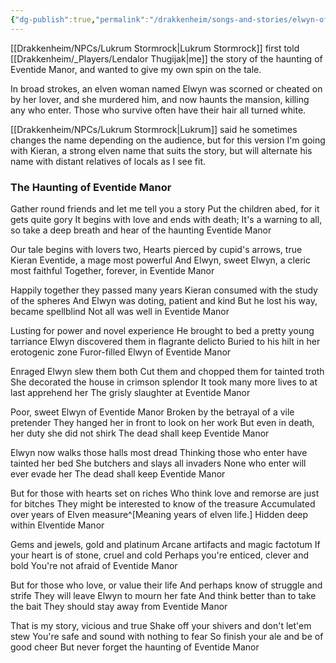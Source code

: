 ```yaml
---
{"dg-publish":true,"permalink":"/drakkenheim/songs-and-stories/elwyn-of-eventide-manor/"}
---
```


[[Drakkenheim/NPCs/Lukrum Stormrock\|Lukrum Stormrock]] first told [[Drakkenheim/_Players/Lendalor Thugijak\|me]] the story of the haunting of Eventide Manor, and wanted to give my own spin on the tale. 

In broad strokes, an elven woman named Elwyn was scorned or cheated on by her lover, and she murdered him, and now haunts the mansion, killing any who enter. Those who survive often have their hair all turned white.

[[Drakkenheim/NPCs/Lukrum Stormrock\|Lukrum]] said he sometimes changes the name depending on the audience, but for this version I'm going with Kieran, a strong elven name that suits the story, but will alternate his name with distant relatives of locals as I see fit.


### The Haunting of Eventide Manor

Gather round friends and let me tell you a story
Put the children abed, for it gets quite gory
It begins with love and ends with death;
It's a warning to all, so take a deep breath
and hear of the haunting Eventide Manor

Our tale begins with lovers two,
Hearts pierced by cupid's arrows, true
Kieran Eventide, a mage most powerful
And Elwyn, sweet Elwyn, a cleric most faithful
Together, forever, in Eventide Manor

Happily together they passed many years
Kieran consumed with the study of the spheres
And Elwyn was doting, patient and kind
But he lost his way, became spellblind
Not all was well in Eventide Manor

Lusting for power and novel experience
He brought to bed a pretty young tarriance
Elwyn discovered them in flagrante delicto
Buried to his hilt in her erotogenic zone
Furor-filled Elwyn of Eventide Manor

Enraged Elwyn slew them both
Cut them and chopped them for tainted troth
She decorated the house in crimson splendor
It took many more lives to at last apprehend her
The grisly slaughter at Eventide Manor

Poor, sweet Elwyn of Eventide Manor
Broken by the betrayal of a vile pretender
They hanged her in front to look on her work
But even in death, her duty she did not shirk
The dead shall keep Eventide Manor

Elwyn now walks those halls most dread
Thinking those who enter have tainted her bed
She butchers and slays all invaders
None who enter will ever evade her
The dead shall keep Eventide Manor

But for those with hearts set on riches
Who think love and remorse are just for bitches
They might be interested to know of the treasure
Accumulated over years of Elven measure^[Meaning years of elven life.]
Hidden deep within Elventide Manor

Gems and jewels, gold and platinum
Arcane artifacts and magic factotum
If your heart is of stone, cruel and cold
Perhaps you're enticed, clever and bold
You're not afraid of Eventide Manor

But for those who love, or value their life
And perhaps know of struggle and strife
They will leave Elwyn to mourn her fate
And think better than to take the bait
They should stay away from Eventide Manor

That is my story, vicious and true
Shake off your shivers and don't let'em stew
You're safe and sound with nothing to fear
So finish your ale and be of good cheer
But never forget the haunting of Eventide Manor